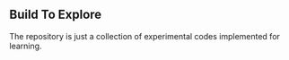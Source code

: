 ## Build To Explore

The repository is just a collection of experimental codes implemented for learning.
